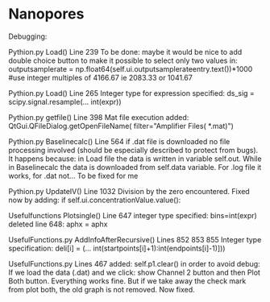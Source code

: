 # Nanopores
Debugging:

Pythion.py Load() Line 239 To be done: maybe it would be nice to add double choice button to make it possible to select only two values in:
outputsamplerate = np.float64(self.ui.outputsamplerateentry.text())*1000 #use integer multiples of 4166.67 ie 2083.33 or 1041.67 

Pythion.py Load() Line 265 Integer type for expression specified:  ds_sig = scipy.signal.resample(... int(expr))

Pythion.py getfile() Line 398 Mat file execution added:  QtGui.QFileDialog.getOpenFileName( filter="Amplifier Files( *.mat)") 


Pythion.py Baselinecalc() Line 564  if .dat file is downloaded no file processing involved (should be especially described to protect from bugs). It happens because: in Load file the data is written in variable self.out. While in Baselinecalc the data is downloaded from self.data variable. For .log file it works, for .dat not... To be fixed for me 

Pythion.py UpdateIV() Line 1032 Division by the zero encountered. Fixed now by adding: if self.ui.concentrationValue.value():

Usefulfunctions Plotsingle() Line 647 integer type specified: bins=int(expr) deleted line 648:   aphx = aphx 

UsefulFunctions.py AddInfoAfterRecursive() Lines 852 853 855 Integer type specification: deli[i] = (...   int(startpoints[i]+1):int(endpoints[i]-1)])) 


UsefulFunctions.py Lines 467 added: self.p1.clear() in order to avoid debug: If we load the data (.dat) and we click: show Channel 2 button and then Plot Both button. Everything works fine. But if we take away the check mark from plot both, the old graph is not removed. Now fixed.
